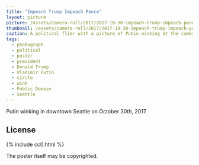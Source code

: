 ```yaml
---
title: "Impeach Trump Impeach Pence"
layout: picture
picture: /assets/camera-roll/2017/2017-10-30-impeach-trump-impeach-pence/2017-10-30-impeach-trump-impeach-pence.jpg
thumbnail: /assets/camera-roll/2017/2017-10-30-impeach-trump-impeach-pence/2017-10-30-impeach-trump-impeach-pence-thumbnail.jpg
caption: A political flier with a picture of Putin winking at the camera.
tags:
  - photograph
  - political
  - poster
  - president
  - Donald Trump
  - Vladimir Putin
  - circle
  - wink
  - Public Domain
  - Seattle
---
```


Putin winking in downtown Seattle on October 30th, 2017.

## License

{% include cc0.html %}

The poster itself may be copyrighted.